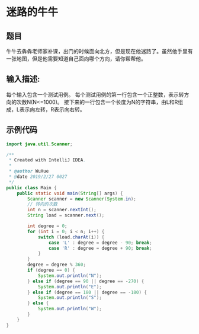 # 迷路的牛牛
## 题目
牛牛去犇犇老师家补课，出门的时候面向北方，但是现在他迷路了。虽然他手里有一张地图，但是他需要知道自己面向哪个方向，请你帮帮他。
## 输入描述:
每个输入包含一个测试用例。
每个测试用例的第一行包含一个正整数，表示转方向的次数N(N<=1000)。
接下来的一行包含一个长度为N的字符串，由L和R组成，L表示向左转，R表示向右转。
## 示例代码
``` java
import java.util.Scanner;

/**
 * Created with IntelliJ IDEA.
 *
 * @author WuXue
 * @date 2019/2/27 0027
 */
public class Main {
    public static void main(String[] args) {
        Scanner scanner = new Scanner(System.in);
        // 转向的次数
        int n = scanner.nextInt();
        String load = scanner.next();

        int degree = 0;
        for (int i = 0; i < n; i++) {
            switch (load.charAt(i)) {
                case 'L' : degree = degree - 90; break;
                case 'R' : degree = degree + 90; break;
            }
        }
        degree = degree % 360;
        if (degree == 0) {
            System.out.println("N");
        } else if (degree == 90 || degree == -270) {
            System.out.println("E");
        } else if (degree == 180 || degree == -180) {
            System.out.println("S");
        } else {
            System.out.println("W");
        }
    }
}

```
